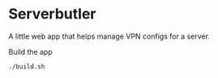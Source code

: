 # Serverbutler

A little web app that helps manage VPN configs for a server.

Build the app
```
./build.sh
```
